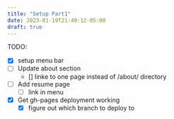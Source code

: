 ```yaml
---
title: "Setup Part1"
date: 2023-01-19T21:49:12-05:00
draft: true
---
```

TODO:
- [x] setup menu bar
- [ ] Update about section
  - [] linke to one page instead of /about/ directory
- [ ] Add resume page
  - [ ] link in menu
- [x] Get gh-pages deployment working
  - [x] figure out which branch to deploy to